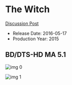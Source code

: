 # The Witch

[Discussion Post](https://www.avsforum.com/threads/bass-eq-for-filtered-movies.2995212/post-57021792)

* Release Date: 2016-05-17
* Production Year: 2015

## BD/DTS-HD MA 5.1

![img 0](https://i.imgur.com/SXpgYFu.jpg)

![img 1](https://i.imgur.com/q4qHotU.png)

